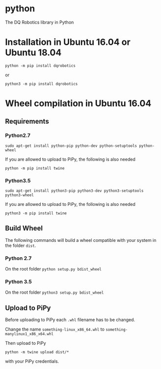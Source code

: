 # python
The DQ Robotics library in Python

# Installation in Ubuntu 16.04 or Ubuntu 18.04

`python -m pip install dqrobotics`

or

`python3 -m pip install dqrobotics`

# Wheel compilation in Ubuntu 16.04

## Requirements
### Python2.7
`sudo apt-get install python-pip python-dev python-setuptools python-wheel`

If you are allowed to upload to PiPy, the following is also needed

`python -m pip install twine`

### Python3.5
`sudo apt-get install python3-pip python3-dev python3-setuptools python3-wheel`

If you are allowed to upload to PiPy, the following is also needed

`python3 -m pip install twine`

## Build Wheel
The following commands will build a wheel compatible with your system in the folder `dist`.

### Python 2.7
On the root folder
`python setup.py bdist_wheel`

### Python 3.5
On the root folder
`python3 setup.py bdist_wheel`

## Upload to PiPy
Before uploading to PiPy each `.whl` filename has to be changed.

Change the name `something-linux_x86_64.whl` to `something-manylinux1_x86_x64.whl`

Then upload to PiPy

`python -m twine upload dist/*`

with your PiPy credentials.
